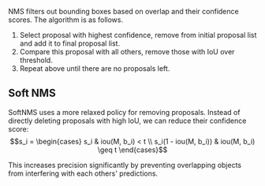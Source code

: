 NMS filters out bounding boxes based on overlap and their confidence scores. The algorithm is as follows.
1. Select proposal with highest confidence, remove from initial proposal list and add it to final proposal list.
2. Compare this proposal with all others, remove those with IoU over threshold.
3. Repeat above until there are no proposals left.

## Soft NMS
SoftNMS uses a more relaxed policy for removing proposals. Instead of directly deleting proposals with high IoU, we can reduce their confidence score: $$s_i = \begin{cases} s_i & iou(M, b_i) < t \\ s_i(1 - iou(M, b_i)) & iou(M, b_i) \geq t \end{cases}$$

This increases precision significantly by preventing overlapping objects from interfering with each others' predictions.
